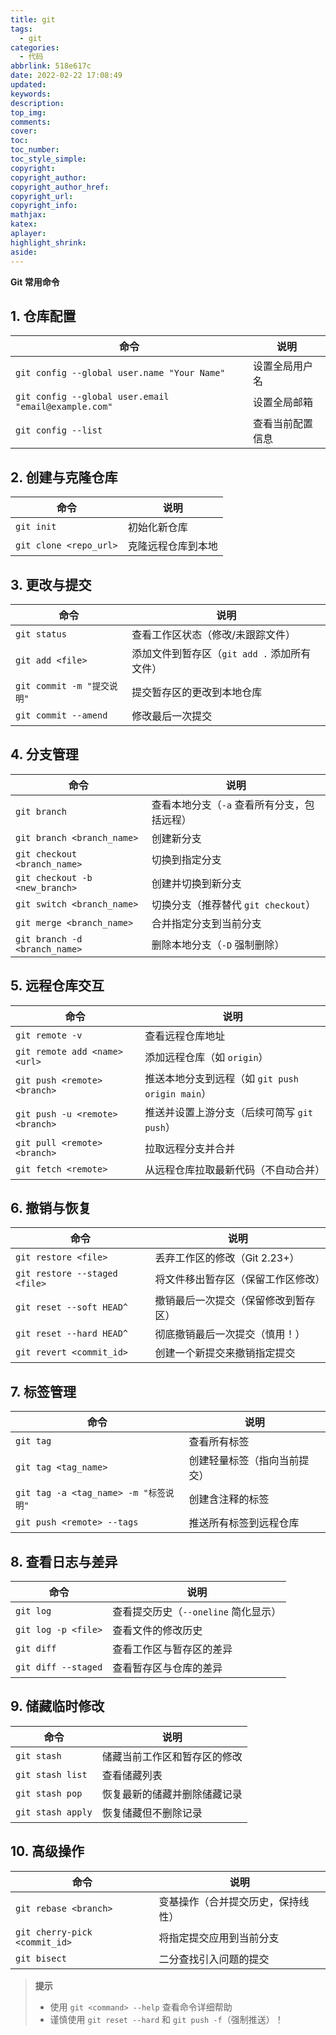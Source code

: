 ```yaml
---
title: git
tags:
  - git
categories:
  - 代码
abbrlink: 518e617c
date: 2022-02-22 17:08:49
updated:
keywords:
description:
top_img:
comments:
cover:
toc:
toc_number:
toc_style_simple:
copyright:
copyright_author:
copyright_author_href:
copyright_url:
copyright_info:
mathjax:
katex:
aplayer:
highlight_shrink:
aside:
---
```


**Git 常用命令**

## 1. 仓库配置

| 命令 | 说明 |
|------|------|
| `git config --global user.name "Your Name"` | 设置全局用户名 |
| `git config --global user.email "email@example.com"` | 设置全局邮箱 |
| `git config --list` | 查看当前配置信息 |

## 2. 创建与克隆仓库

| 命令 | 说明 |
|------|------|
| `git init` | 初始化新仓库 |
| `git clone <repo_url>` | 克隆远程仓库到本地 |

## 3. 更改与提交

| 命令 | 说明 |
|------|------|
| `git status` | 查看工作区状态（修改/未跟踪文件） |
| `git add <file>` | 添加文件到暂存区（`git add .` 添加所有文件） |
| `git commit -m "提交说明"` | 提交暂存区的更改到本地仓库 |
| `git commit --amend` | 修改最后一次提交 |

## 4. 分支管理

| 命令 | 说明 |
|------|------|
| `git branch` | 查看本地分支（`-a` 查看所有分支，包括远程） |
| `git branch <branch_name>` | 创建新分支 |
| `git checkout <branch_name>` | 切换到指定分支 |
| `git checkout -b <new_branch>` | 创建并切换到新分支 |
| `git switch <branch_name>` | 切换分支（推荐替代 `git checkout`） |
| `git merge <branch_name>` | 合并指定分支到当前分支 |
| `git branch -d <branch_name>` | 删除本地分支（`-D` 强制删除） |

## 5. 远程仓库交互

| 命令 | 说明 |
|------|------|
| `git remote -v` | 查看远程仓库地址 |
| `git remote add <name> <url>` | 添加远程仓库（如 `origin`） |
| `git push <remote> <branch>` | 推送本地分支到远程（如 `git push origin main`） |
| `git push -u <remote> <branch>` | 推送并设置上游分支（后续可简写 `git push`） |
| `git pull <remote> <branch>` | 拉取远程分支并合并 |
| `git fetch <remote>` | 从远程仓库拉取最新代码（不自动合并） |

## 6. 撤销与恢复

| 命令 | 说明 |
|------|------|
| `git restore <file>` | 丢弃工作区的修改（Git 2.23+） |
| `git restore --staged <file>` | 将文件移出暂存区（保留工作区修改） |
| `git reset --soft HEAD^` | 撤销最后一次提交（保留修改到暂存区） |
| `git reset --hard HEAD^` | 彻底撤销最后一次提交（慎用！） |
| `git revert <commit_id>` | 创建一个新提交来撤销指定提交 |

## 7. 标签管理

| 命令 | 说明 |
|------|------|
| `git tag` | 查看所有标签 |
| `git tag <tag_name>` | 创建轻量标签（指向当前提交） |
| `git tag -a <tag_name> -m "标签说明"` | 创建含注释的标签 |
| `git push <remote> --tags` | 推送所有标签到远程仓库 |

## 8. 查看日志与差异

| 命令 | 说明 |
|------|------|
| `git log` | 查看提交历史（`--oneline` 简化显示） |
| `git log -p <file>` | 查看文件的修改历史 |
| `git diff` | 查看工作区与暂存区的差异 |
| `git diff --staged` | 查看暂存区与仓库的差异 |

## 9. 储藏临时修改

| 命令 | 说明 |
|------|------|
| `git stash` | 储藏当前工作区和暂存区的修改 |
| `git stash list` | 查看储藏列表 |
| `git stash pop` | 恢复最新的储藏并删除储藏记录 |
| `git stash apply` | 恢复储藏但不删除记录 |

## 10. 高级操作

| 命令 | 说明 |
|------|------|
| `git rebase <branch>` | 变基操作（合并提交历史，保持线性） |
| `git cherry-pick <commit_id>` | 将指定提交应用到当前分支 |
| `git bisect` | 二分查找引入问题的提交 |

> **提示**  
> - 使用 `git <command> --help` 查看命令详细帮助  
> - 谨慎使用 `git reset --hard` 和 `git push -f`（强制推送）！